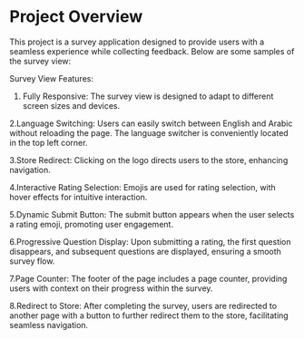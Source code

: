# Project Overview

This project is a survey application designed to provide users with a seamless experience while collecting feedback. Below are some samples of the survey view:


Survey View Features:

1. Fully Responsive: The survey view is designed to adapt to different screen sizes and devices.

2.Language Switching: Users can easily switch between English and Arabic without reloading the page. The language switcher is conveniently located in the top left corner.

3.Store Redirect: Clicking on the logo directs users to the store, enhancing navigation.

4.Interactive Rating Selection: Emojis are used for rating selection, with hover effects for intuitive interaction.

5.Dynamic Submit Button: The submit button appears when the user selects a rating emoji, promoting user engagement.

6.Progressive Question Display: Upon submitting a rating, the first question disappears, and subsequent questions are displayed, ensuring a smooth survey flow.

7.Page Counter: The footer of the page includes a page counter, providing users with context on their progress within the survey.

8.Redirect to Store: After completing the survey, users are redirected to another page with a button to further redirect them to the store, facilitating seamless navigation.


